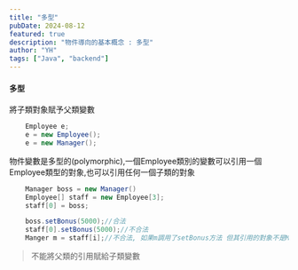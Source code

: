 ```yaml
---
title: "多型"
pubDate: 2024-08-12
featured: true
description: "物件導向的基本概念 : 多型"
author: "YH"
tags: ["Java", "backend"]
---
```


#### 多型

將子類對象賦予父類變數

```java
    Employee e;
    e = new Employee();
    e = new Manager();
```

物件變數是多型的(polymorphic),一個Employee類別的變數可以引用一個Employee類型的對象,也可以引用任何一個子類的對象

```java
    Manager boss = new Manager()
    Employee[] staff = new Employee[3];
    staff[0] = boss;

    boss.setBonus(5000);//合法
    staff[0].setBonus(5000);//不合法
    Manger m = staff[i];//不合法, 如果m調用了setBonus方法 但其引用的對象不是Manager 就會出錯
```

> 不能將父類的引用賦給子類變數
